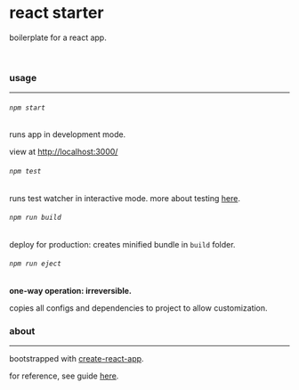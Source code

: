 # react starter #
boilerplate for a react app.

&nbsp;

### usage ###
---
###### `npm start`
runs app in development mode.

view at [http://localhost:3000/](http://localhost:3000/)

###### `npm test`
runs test watcher in interactive mode.
more about testing [here](https://github.com/facebookincubator/create-react-app/blob/master/packages/react-scripts/template/README.md#running-tests).

###### `npm run build`
deploy for production: creates minified bundle in `build` folder.

###### `npm run eject`
**one-way operation: irreversible.**

copies all configs and dependencies to project to allow customization.

### about ###
---
bootstrapped with [create-react-app](https://github.com/facebookincubator/create-react-app).

for reference, see guide [here](https://github.com/facebookincubator/create-react-app/blob/master/packages/react-scripts/template/README.md).
